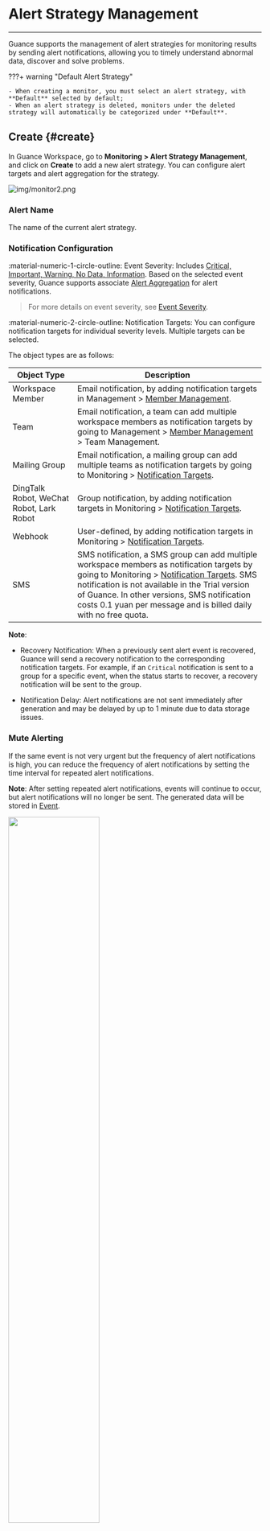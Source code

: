 # Alert Strategy Management

---

Guance supports the management of alert strategies for monitoring results by sending alert notifications, allowing you to timely understand abnormal data, discover and solve problems.

???+ warning "Default Alert Strategy"

    - When creating a monitor, you must select an alert strategy, with **Default** selected by default;
    - When an alert strategy is deleted, monitors under the deleted strategy will automatically be categorized under **Default**.


## Create {#create}

In Guance Workspace, go to **Monitoring > Alert Strategy Management**, and click on **Create** to add a new alert strategy. You can configure alert targets and alert aggregation for the strategy.

![img/monitor2.png](img/monitor2.png)

### Alert Name

The name of the current alert strategy.

### Notification Configuration

:material-numeric-1-circle-outline: Event Severity: Includes <u>Critical, Important, Warning, No Data, Information</u>. Based on the selected event severity, Guance supports associate [Alert Aggregation](#pattern) for alert notifications.

> For more details on event severity, see [Event Severity](monitor/event-level-description.md).

:material-numeric-2-circle-outline: Notification Targets: You can configure notification targets for individual severity levels. Multiple targets can be selected.

The object types are as follows:

| Object Type | Description |
| --- | --- |
| Workspace Member | Email notification, by adding notification targets in Management > [Member Management](../management/member-management.md). |
| Team | Email notification, a team can add multiple workspace members as notification targets by going to Management > [Member Management](../management/member-management.md) > Team Management. |
| Mailing Group | Email notification, a mailing group can add multiple teams as notification targets by going to Monitoring > [Notification Targets](notify-object.md). |
| DingTalk Robot, WeChat Robot, Lark Robot | Group notification, by adding notification targets in Monitoring > [Notification Targets](notify-object.md). |
| Webhook | User-defined, by adding notification targets in Monitoring > [Notification Targets](notify-object.md). |
| SMS | SMS notification, a SMS group can add multiple workspace members as notification targets by going to Monitoring > [Notification Targets](notify-object.md). SMS notification is not available in the Trial version of Guance. In other versions, SMS notification costs 0.1 yuan per message and is billed daily with no free quota. |

**Note**:

- Recovery Notification: When a previously sent alert event is recovered, Guance will send a recovery notification to the corresponding notification targets. For example, if an `Critical` notification is sent to a group for a specific event, when the status starts to recover, a recovery notification will be sent to the group.

- Notification Delay: Alert notifications are not sent immediately after generation and may be delayed by up to 1 minute due to data storage issues.

### Mute Alerting

If the same event is not very urgent but the frequency of alert notifications is high, you can reduce the frequency of alert notifications by setting the time interval for repeated alert notifications.

**Note**: After setting repeated alert notifications, events will continue to occur, but alert notifications will no longer be sent. The generated data will be stored in [Event](../events/index.md).

<img src="../img/alert-2.png" width="60%" >

### Alert Aggregation {#pattern}

:material-numeric-1-circle-outline: No Aggregation: Default configuration; in this mode, alert events will be aggregated every 20 seconds and sent as a single notification to the corresponding notification targets.

:material-numeric-2-circle-outline: Rule-based Aggregation: In this mode, you can choose from the following four aggregation rules and send alert notifications based on the aggregation period:

<img src="../img/alert.png" width="70%" >

| <div style="width: 150px"> Aggregation Rule </div> | Description |
| --- | --- |
| All | Based on the severity dimension configured in the alert strategy, alert notifications will be generated within the selected aggregation period. |
| Monitors / Smart Check / SLO | Based on the unique ID of the monitor, smart check detection rule, or SLO, alert notifications will be generated within the selected aggregation period. |
| Detection Dimension | Based on the detection dimension, such as `host`, alert notifications will be generated within the selected aggregation period. |
| Tags | By associate [global labels](../management/field-management.md) with [monitors](./monitor/index.md#tags), alert notifications will be generated within the selected aggregation period based on the tags; multiple tags can be selected.<br />:warning: If an event has multiple tag values, the alert notification will be sent based on the tag order configured on the page, and the relationship between multiple tag values is OR. |

:material-numeric-3-circle-outline: Intelligent Aggregation: In this mode, events generated within the aggregation period will be clustered and grouped based on the selected "Title" or "Content", and one alert notification will be generated for each group.

<img src="../img/alert-3.png" width="70%" >

- Aggregation Period: In rule-based aggregation mode, you can manually set a time range (1-30 minutes) within which newly generated events will be aggregated and sent as a single alert notification. If the aggregation period is exceeded, newly generated events will be aggregated into a new alert notification.

<img src="../img/alert-1.png" width="70%" >

## Strategy List

The list contains all the alert strategies in the current workspace. You can view the strategy name, associated monitors, alert aggregation and perform other related operations.

![img/monitor12.png](img/monitor12.png)

- Search: The alert strategy list supports searching based on the alert strategy name. 

- Batch Operations: You can select and delete specific alert strategies in batches. 

- Associated Monitors: Show the number of monitors under the alert strategy. Clicking on the number will navigate to the monitor to view the details of the monitors under the alert strategy. 

- Alert Aggregation: Display the current alert strategy's aggregation mode. 

- Alert Configuration: Click :material-bell-cog: to edit the current alert strategy. 

- Delete: When an alert strategy is deleted, monitors under the alert strategy will be automatically categorized under Default.
    
    - You can also click :material-crop-square: next to the name to select specific charts for batch deletion. 